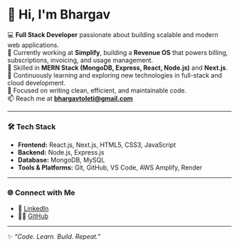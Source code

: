 # 👋 Hi, I'm Bhargav

💻 **Full Stack Developer** passionate about building scalable and modern web applications.  
🚀 Currently working at **Simplify**, building a **Revenue OS** that powers billing, subscriptions, invoicing, and usage management.  
🧠 Skilled in **MERN Stack (MongoDB, Express, React, Node.js)** and **Next.js**.  
🌱 Continuously learning and exploring new technologies in full-stack and cloud development.  
🎯 Focused on writing clean, efficient, and maintainable code.  
📫 Reach me at **bhargavtoleti@gmail.com**

---

### 🛠️ Tech Stack
- **Frontend:** React.js, Next.js, HTML5, CSS3, JavaScript  
- **Backend:** Node.js, Express.js  
- **Database:** MongoDB, MySQL  
- **Tools & Platforms:** Git, GitHub, VS Code, AWS Amplify, Render  

---

### 🌐 Connect with Me
- 💼 [LinkedIn](https://www.linkedin.com/in/bhargav-toleti)  
- 🧑‍💻 [GitHub](https://github.com/Bhargav1719)  

---

✨ _“Code. Learn. Build. Repeat.”_
